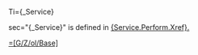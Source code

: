 Ti={_Service}

sec="{_Service}" is defined in <a href="#Service.Perform.Sec" class="xref">{Service.Perform.Xref}.

=[G/Z/ol/Base]